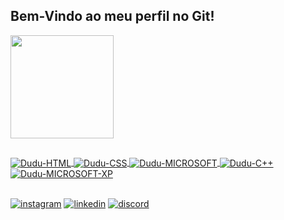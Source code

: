 ## Bem-Vindo ao meu perfil no Git!
<div align = "">
    <a href="https://github.com/duduaugustomm">
    <img height = "165em" src = "https://github-readme-stats.vercel.app/api?username=duduaugustomm&show_icons=true&theme=dark&include_all_commits=true&count_private=true" >

## 
  <div style = "display: inline_block"> 
    <img align = "center" alt = "Dudu-HTML" src = "https://img.shields.io/badge/HTML5-E34F26?style=for-the-badge&logo=html5&logoColor=white">
    <img align = "center" alt = "Dudu-CSS" src = "https://img.shields.io/badge/CSS3-1572B6?style=for-the-badge&logo=css3&logoColor=white">
    <img align = "center" alt = "Dudu-MICROSOFT" src = "https://img.shields.io/badge/Microsoft-666666?style=for-the-badge&logo=microsoft&logoColor=white">
    <img align = "center" alt = "Dudu-C++" src = "https://img.shields.io/badge/C%2B%2B-00599C?style=for-the-badge&logo=c%2B%2B&logoColor=white">
    <img align = "center" alt = "Dudu-MICROSOFT-XP" src = "https://img.shields.io/badge/Windows_XP-003399?style=for-the-badge&logo=windows-xp&logoColor=white">  
</div>

## 
  <div style = "display: inline_block">
    <a href="https://www.instagram.com/dudu_322/" target="_blank"><img align = "center" target="_blank" alt = "instagram" src = "https://img.shields.io/badge/Instagram-E4405F?style=for-the-badge&logo=instagram&logoColor=white"></a>
    <a href="https://www.instagram.com/dudu_322/" target="_blank"><img align = "center" target="_blank" alt = "linkedin" src = "https://img.shields.io/badge/LinkedIn-0077B5?style=for-the-badge&logo=linkedin&logoColor=white"></a>
    <a href="https://www.instagram.com/dudu_322/" target="_blank"><img align = "center" target="_blank" alt = "discord" src = "https://img.shields.io/badge/Discord-7289DA?style=for-the-badge&logo=discord&logoColor=white"></a>
  </div>
</div>
